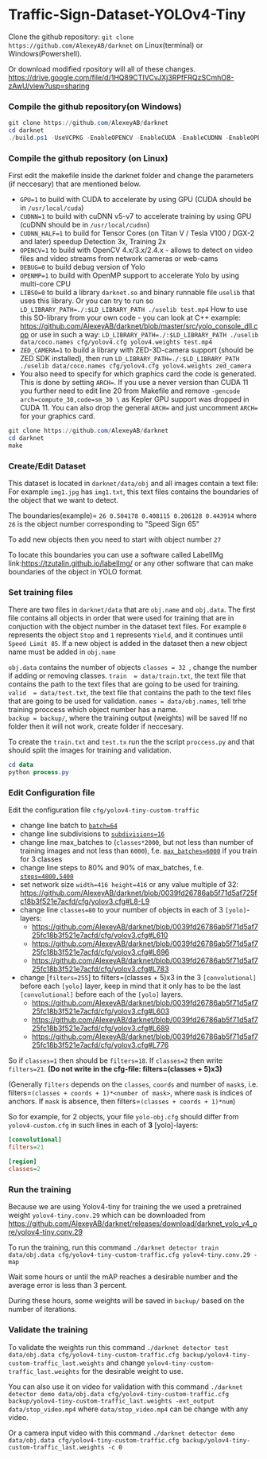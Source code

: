 # Traffic-Sign-Dataset-YOLOv4-Tiny

Clone the github repository: `git clone https://github.com/AlexeyAB/darknet` on Linux(terminal) or Windows(Powershell).

Or download modified rpository will all of these changes. https://drive.google.com/file/d/1HQ89CTIVCvJXj3RPfFRQzSCmhO8-zAwU/view?usp=sharing

### Compile the github repository(on Windows) 

```PowerShell
git clone https://github.com/AlexeyAB/darknet
cd darknet
./build.ps1 -UseVCPKG -EnableOPENCV -EnableCUDA -EnableCUDNN -EnableOPENCV_CUDA
```
### Compile the github repository (on Linux)

First edit the makefile inside the darknet folder and change the parameters (if neccesary) that are mentioned below.  

- `GPU=1` to build with CUDA to accelerate by using GPU (CUDA should be in `/usr/local/cuda`)
- `CUDNN=1` to build with cuDNN v5-v7 to accelerate training by using GPU (cuDNN should be in `/usr/local/cudnn`)
- `CUDNN_HALF=1` to build for Tensor Cores (on Titan V / Tesla V100 / DGX-2 and later) speedup Detection 3x, Training 2x
- `OPENCV=1` to build with OpenCV 4.x/3.x/2.4.x - allows to detect on video files and video streams from network cameras or web-cams
- `DEBUG=0` to build debug version of Yolo
- `OPENMP=1` to build with OpenMP support to accelerate Yolo by using multi-core CPU
- `LIBSO=0` to build a library `darknet.so` and binary runnable file `uselib` that uses this library. Or you can try to run so `LD_LIBRARY_PATH=./:$LD_LIBRARY_PATH ./uselib test.mp4` How to use this SO-library from your own code - you can look at C++ example: https://github.com/AlexeyAB/darknet/blob/master/src/yolo_console_dll.cpp
    or use in such a way: `LD_LIBRARY_PATH=./:$LD_LIBRARY_PATH ./uselib data/coco.names cfg/yolov4.cfg yolov4.weights test.mp4`
- `ZED_CAMERA=1` to build a library with ZED-3D-camera support (should be ZED SDK installed), then run
    `LD_LIBRARY_PATH=./:$LD_LIBRARY_PATH ./uselib data/coco.names cfg/yolov4.cfg yolov4.weights zed_camera`
- You also need to specify for which graphics card the code is generated. This is done by setting `ARCH=`. If you use a never version than CUDA 11 you further need to edit line 20 from Makefile and remove `-gencode arch=compute_30,code=sm_30 \` as Kepler GPU support was dropped in CUDA 11. You can also drop the general `ARCH=` and just uncomment `ARCH=` for your graphics card.

```PowerShell
git clone https://github.com/AlexeyAB/darknet
cd darknet
make
```

### Create/Edit Dataset

This dataset is located in `darknet/data/obj` and all images contain a text file: For example `img1.jpg` has `img1.txt`, this text files contains the boundaries of the object that we want to detect. 

The boundaries(example)= `26 0.504178 0.408115 0.206128 0.443914` where `26` is the object number corresponding to "Speed Sign 65"

To add new objects then you need to start with object number `27`

To locate this boundaries you can use a software called LabelIMg link:https://tzutalin.github.io/labelImg/ or any other software that can make boundaries of the object in YOLO format. 

### Set training files 

There are two files in `darknet/data` that are `obj.name` and `obj.data`. The first file contains all objects in order that were used for training that are in conjuction with the object number in the dataset text files. For example `0` represents the object `Stop` and `1` represents `Yield`, and it continues until `Speed Limit 85`. If a new object is added in the dataset then a new object name must be added in `obj.name`

`obj.data` contains the number of objects `classes = 32 `, change the number if adding or removing classes. 
`train  = data/train.txt`, the text file that contains the path to the text files that are going to be used for training.
`valid  = data/test.txt`, the text file that contains the path to the text files that are going to be used for validation.
`names = data/obj.names`, tell trhe training proccess which object number has a name.   
`backup = backup/`, where the training output (weights) will be saved !If no folder then it will not work, create folder if neccesary. 

To create the `train.txt` and `test.tx` run the the script `proccess.py` and that should split the images for training and validation. 

```PowerShell
cd data
python process.py
```

### Edit Configuration file 

Edit the configuration file `cfg/yolov4-tiny-custom-traffic` 

- change line batch to [`batch=64`](https://github.com/AlexeyAB/darknet/blob/0039fd26786ab5f71d5af725fc18b3f521e7acfd/cfg/yolov3.cfg#L3)
- change line subdivisions to [`subdivisions=16`](https://github.com/AlexeyAB/darknet/blob/0039fd26786ab5f71d5af725fc18b3f521e7acfd/cfg/yolov3.cfg#L4)
- change line max_batches to (`classes*2000`, but not less than number of training images and not less than `6000`), f.e. [`max_batches=6000`](https://github.com/AlexeyAB/darknet/blob/0039fd26786ab5f71d5af725fc18b3f521e7acfd/cfg/yolov3.cfg#L20) if you train for 3 classes
- change line steps to 80% and 90% of max_batches, f.e. [`steps=4800,5400`](https://github.com/AlexeyAB/darknet/blob/0039fd26786ab5f71d5af725fc18b3f521e7acfd/cfg/yolov3.cfg#L22)
- set network size `width=416 height=416` or any value multiple of 32: https://github.com/AlexeyAB/darknet/blob/0039fd26786ab5f71d5af725fc18b3f521e7acfd/cfg/yolov3.cfg#L8-L9
- change line `classes=80` to your number of objects in each of 3 `[yolo]`-layers:
  - https://github.com/AlexeyAB/darknet/blob/0039fd26786ab5f71d5af725fc18b3f521e7acfd/cfg/yolov3.cfg#L610
  - https://github.com/AlexeyAB/darknet/blob/0039fd26786ab5f71d5af725fc18b3f521e7acfd/cfg/yolov3.cfg#L696
  - https://github.com/AlexeyAB/darknet/blob/0039fd26786ab5f71d5af725fc18b3f521e7acfd/cfg/yolov3.cfg#L783
- change [`filters=255`] to filters=(classes + 5)x3 in the 3 `[convolutional]` before each `[yolo]` layer, keep in mind that it only has to be the last `[convolutional]` before each of the `[yolo]` layers.
  - https://github.com/AlexeyAB/darknet/blob/0039fd26786ab5f71d5af725fc18b3f521e7acfd/cfg/yolov3.cfg#L603
  - https://github.com/AlexeyAB/darknet/blob/0039fd26786ab5f71d5af725fc18b3f521e7acfd/cfg/yolov3.cfg#L689
  - https://github.com/AlexeyAB/darknet/blob/0039fd26786ab5f71d5af725fc18b3f521e7acfd/cfg/yolov3.cfg#L776

So if `classes=1` then should be `filters=18`. If `classes=2` then write `filters=21`.
**(Do not write in the cfg-file: filters=(classes + 5)x3)**

(Generally `filters` depends on the `classes`, `coords` and number of `mask`s, i.e. filters=`(classes + coords + 1)*<number of mask>`, where `mask` is indices of anchors. If `mask` is absence, then filters=`(classes + coords + 1)*num`)

So for example, for 2 objects, your file `yolo-obj.cfg` should differ from `yolov4-custom.cfg` in such lines in each of **3** [yolo]-layers:

```ini
[convolutional]
filters=21

[region]
classes=2
```

### Run the training

Because we are using Yolov4-tiny for training the we used a pretrained weight `yolov4-tiny.conv.29` which can be downloaded from https://github.com/AlexeyAB/darknet/releases/download/darknet_yolo_v4_pre/yolov4-tiny.conv.29

To run the training, run this command `./darknet detector train data/obj.data cfg/yolov4-tiny-custom-traffic.cfg yolov4-tiny.conv.29 -map` 

Wait some hours or until the mAP reaches a desirable number and the average error is less than 3 percent. 

During these hours, some weights will be saved in `backup/` based on the number of iterations.

### Validate the training 

To validate the weights run this command `./darknet detector test data/obj.data cfg/yolov4-tiny-custom-traffic.cfg backup/yolov4-tiny-custom-traffic_last.weights` and change `yolov4-tiny-custom-traffic_last.weights` for the desirable weight to use. 

You can also use it on video for validation with this command `./darknet detector demo data/obj.data cfg/yolov4-tiny-custom-traffic.cfg backup/yolov4-tiny-custom-traffic_last.weights -ext_output data/stop_video.mp4` where `data/stop_video.mp4` can be change with any video. 

Or a camera input video with this command `./darknet detector demo data/obj.data cfg/yolov4-tiny-custom-traffic.cfg backup/yolov4-tiny-custom-traffic_last.weights -c 0`






 



